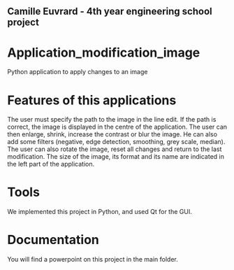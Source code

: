 ## Camille Euvrard - 4th year engineering school project

# Application_modification_image
Python application to apply changes to an image

# Features of this applications
The user must specify the path to the image in the line edit. If the path is correct, the image is displayed in the centre of the application. The user can then enlarge, shrink, increase the contrast or blur the image.
He can also add some filters (negative, edge detection, smoothing, grey scale, median). The user can also rotate the image, reset all changes and return to the last modification. 
The size of the image, its format and its name are indicated in the left part of the application. 

# Tools
We implemented this project in Python, and used Qt for the GUI.

# Documentation
You will find a powerpoint on this project in the main folder.
